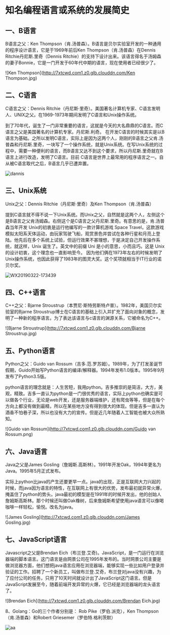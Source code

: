 # 知名编程语言或系统的发展简史

## 一、B语言

B语言之父：Ken Thompson（肯.汤普森）。B语言是贝尔实验室开发的一种通用的程序设计语言，它是于1969年前后Ken Thompson（肯.汤普森）在Dennis Ritchie丹尼斯.里奇（Dennis Ritchie）的支持下设计出来。该语言得名于汤姆森的妻子Bonnie，它是一门开发于60年代中期的语言，现在使用者已经很少了。

![Ken Thompson](http://7xtcwd.com1.z0.glb.clouddn.com/Ken Thompson.jpg)

## 二、C语言

C语言之父：Dennis Ritchie（丹尼斯·里奇）。美国著名计算机专家、C语言发明人、UNIX之父。在1969-1973年期间发明了C语言和Unix操作系统。

到了70年代，诞生了一门非常重要的语言，这就是今天的大名鼎鼎的C语言。而C语言之父是美国著名的计算机专家。丹尼斯.利奇。
在开发C语言的时候其实是以B语言为基础。之所以发明C语言，实际上是因为这两个人，刚刚的B语言之父肯.汤普森和丹尼斯.里奇，一块写了一个操作系统，就是Unix系统。在写Unix系统的过程中，需要一种便利的语言，而B语言又达不到这个要求，所以丹尼斯.里奇就在B语言上进行改造，发明了C语言。目前 C语言是世界上最常用的程序语言之一。自从被C语言取代之后，B语言几乎已遭弃置。

![dannis](http://7xtcwd.com1.z0.glb.clouddn.com/dannis.jpg)



## 三、Unix系统

Unix之父：Dennis Ritchie（丹尼斯·里奇）及Ken Thompson（肯.汤普森）

提到C语言就不得不说一下Unix系统。而Unix之父，自然就是这两个人，左侧这个是B语言之父肯汤姆森。右侧这个是C语言之父丹尼斯.里奇。有意思的是，肯.汤普森当年开发 Unix的初衷是运行他编写的一款计算机游戏 Space Travel，这款游戏模拟太阳系天体运动，由玩家驾驶飞船，观赏景色并尝试在各种行星和月亮上登陆。他先后在多个系统上试验，但运行效果不甚理想，于是决定自己开发操作系统，就这样，Unix 诞生了。英文中的前缀 Uni 是小的意思，小而且巧。这是 Unix 的设计初衷，这个理念也一直影响至今。
因为他们俩在1973年左右的时候发明了Unix操作系统，也因此获得了1983年的图灵大奖。这个奖项就相当于IT行业的诺贝尔奖。

![WX20190322-173439](http://7xtcwd.com1.z0.glb.clouddn.com/WX20190322-173439.png)

## 四、C++语言

C++之父：Bjarne Stroustrup（本贾尼·斯特劳斯特卢普）。1982年，美国贝尔实验室的Bjarne Stroustrup博士在C语言的基础上引入并扩充了面向对象的概念，发明了—种新的程序语言。为了表达该语言与c语言的渊源关系，它被命名为C++。

![Bjarne Stroustrup](http://7xtcwd.com1.z0.glb.clouddn.com/Bjarne Stroustrup.jpg)



## 五、Python语言

Python之父：Guido van Rossum（吉多.范.罗苏姆）。1989年，为了打发圣诞节假期，Guido开始写Python语言的编译/解释器。1994年发布1.0版本。1995年9月发布了Python3.5版。

python语言的理念就是：人生苦短，我用python。吉多推崇的是简洁，大方，美观，精致。吉多一直认为python是一门很优秀的语言，实际上python也确实是可以做各个行业，无论是web开发，还是服务器端维护，还有爬虫等等，但是在每个方向上都没有做到最精，所以在某些地方没有得到很大的体现。但是吉多一直认为酒香不怕巷子深，所以也没有大力的宣传。但是近几年随着人工智能也被大众所熟知。

![Guido van Rossum](http://7xtcwd.com1.z0.glb.clouddn.com/Guido van Rossum.png)



## 六、Java语言

Java之父是James Gosling（詹姆斯.高斯林）。1991年开发Oak，1994年更名为Java。1995年5月正式发布。

实际上python比java的产生还要更早一点。java的出现，正是互联网大力兴起的时候，而java因为语言的特性，在互联网上有很大的优势，发布最初就异常火爆，掩盖住了python的势头。java最初的模型是在1991年的时候开发出，他的创始人詹姆斯高斯林。那个时候还叫做Oak橡树，后来詹姆斯希望使用java语言可以像喝咖啡一样轻松，愉悦。改名为java。

![James Gosling](http://7xtcwd.com1.z0.glb.clouddn.com/James Gosling.jpg)



## 七、JavaScript语言

Javascript之父是Brendan Eich（布兰登.艾奇)。JavaScript，是一门运行在浏览器端的脚本语言。这门语言是由网景公司在1995年发布的。当时网景公司主要是做浏览器方面，他们想把java语言应用在浏览器端，能够实现一些比如用户登录并验证的工作。招聘了一个新员工，叫做布兰登.艾奇，布兰登对java没有兴趣，为了应付公司的任务，只用了10天时间就设计出了JavaScript这门语言。但是JavaScript发展至今，随着前端开发异常的火爆，它已经是浏览器端的龙头语言了。

![Brendan Eich](http://7xtcwd.com1.z0.glb.clouddn.com/Brendan Eich.jpg)



8、Golang：Go的三个作者分别是： Rob Pike（罗伯.派克），Ken Thompson（肯.汤普森）和Robert Griesemer（罗伯特.格利茨默）

![aa](http://7xtcwd.com1.z0.glb.clouddn.com/aa.jpg)




